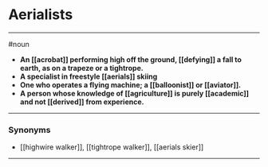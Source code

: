# Aerialists
---
#noun
- **An [[acrobat]] performing high off the ground, [[defying]] a fall to earth, as on a trapeze or a tightrope.**
- **A specialist in freestyle [[aerials]] skiing**
- **One who operates a flying machine; a [[balloonist]] or [[aviator]].**
- **A person whose knowledge of [[agriculture]] is purely [[academic]] and not [[derived]] from experience.**
---
### Synonyms
- [[highwire walker]], [[tightrope walker]], [[aerials skier]]
---
